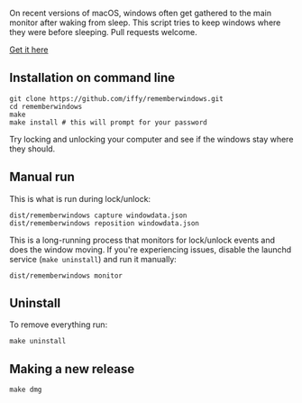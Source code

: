 On recent versions of macOS, windows often get gathered to the main monitor after waking from sleep. This script tries to keep windows where they were before sleeping. Pull requests welcome.

[Get it here](https://github.com/iffy/rememberwindows/releases/latest)

## Installation on command line

```
git clone https://github.com/iffy/rememberwindows.git
cd rememberwindows
make
make install # this will prompt for your password
```

Try locking and unlocking your computer and see if the windows stay where they should.

## Manual run

This is what is run during lock/unlock:

```
dist/rememberwindows capture windowdata.json
dist/rememberwindows reposition windowdata.json
```

This is a long-running process that monitors for lock/unlock events and does the window moving. If you're experiencing issues, disable the launchd service (`make uninstall`) and run it manually:

```
dist/rememberwindows monitor
```

## Uninstall

To remove everything run:

```
make uninstall
```

## Making a new release

```
make dmg
```
